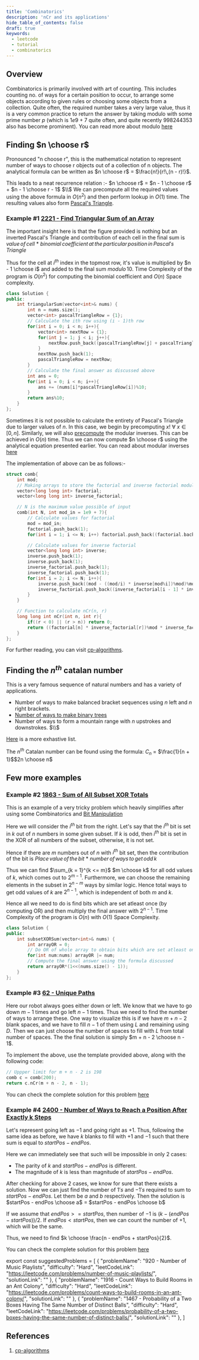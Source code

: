 ```yaml
---
title: 'Combinatorics'
description: 'nCr and its applications'
hide_table_of_contents: false
draft: true
keywords:
  - leetcode
  - tutorial
  - combinatorics
---
```


<TutorialAuthors names="@BlackPanther112358"/>

## Overview

Combinatorics is primarily involved with art of counting. This includes counting no. of ways for a certain position to occur, to arrange some objects according to given rules or choosing some objects from a collection. Quite often, the required number takes a very large value, thus it is a very common practice to return the answer by taking modulo with some prime number $p$ (which is $1e9 + 7$ quite often, and quite recently $998244353$ also has become prominent). You can read more about modulo [here](../../tutorials/basic-topics/mod.md)

## Finding $n \choose r$

Pronounced "n choose r", this is the mathematical notation to represent number of ways to choose r objects out of a collection of n objects. The analytical formula can be written as $n \choose r$ $=$ $\frac{n!}{r!\,(n - r)!}$.

This leads to a neat recurrence relation :-  $n \choose r$ $=$ $n - 1 \choose r$ + $n - 1 \choose r - 1$ $\\$
We can precompute all the required values using the above formula in $O(n^2)$ and then perform lookup in $O(1)$ time. The resulting values also form [Pascal's Triangle](https://en.wikipedia.org/wiki/Pascal%27s_triangle).

### Example #1 [2221 - Find Triangular Sum of an Array](https://leetcode.com/problems/find-triangular-sum-of-an-array/)

The important insight here is that the figure provided is nothing but an inverted Pascal's Triangle and contribution of each cell in the final sum is $value\,of\,cell$ $*$ $binomial\,coefficient\,at\,the\,particular\,position\,in\,Pascal's\,Triangle$

Thus for the cell at $i^{th}$ index in the topmost row, it's value is multiplied by $n - 1 \choose i$ and added to the final sum $modulo\,10$.
Time Complexity of the program is $O(n^2)$ for computing the binomial coefficient and $O(n)$ Space complexity.

<Tabs>
<TabItem value="cpp" label="C++">

```cpp
class Solution {
public:
    int triangularSum(vector<int>& nums) {
        int n = nums.size();
        vector<int> pascalTriangleRow = {1};
        // Calculate the ith row using (i - 1)th row
        for(int i = 0; i < n; i++){
            vector<int> nextRow = {1};
            for(int j = 1; j < i; j++){
                nextRow.push_back((pascalTriangleRow[j] + pascalTriangleRow[j - 1])%10);
            }
            nextRow.push_back(1);
            pascalTriangleRow = nextRow;
        }
        // Calculate the final answer as discussed above
        int ans = 0;
        for(int i = 0; i < n; i++){
            ans += (nums[i]*pascalTriangleRow[i])%10;
        }
        return ans%10;
    }
};
```

</TabItem>
</Tabs>

Sometimes it is not possible to calculate the entirety of Pascal's Triangle due to larger values of $n$. In this case, we begin by precomputing $x!$   $\forall$ $x \in [{0, n}]$. Similarly, we will also [precompute](https://cp-algorithms.com/algebra/module-inverse.html#mod-inv-all-num) the modular inverses. This can be achieved in $O(n)$ time. Thus we can now compute $n \choose r$ using the analytical equation presented earlier. You can read about modular inverses [here](../../tutorials/basic-topics/mod.md)

The implementation of above can be as follows:-

<Tabs>
<TabItem value="cpp" label="C++">

```cpp
struct comb{
    int mod;
    // Making arrays to store the factorial and inverse factorial modulo m
    vector<long long int> factorial;
    vector<long long int> inverse_factorial;

    // N is the maximum value possible of input
    comb(int N, int mod_in = 1e9 + 7){
        // Calculate values for factorial
        mod = mod_in;
        factorial.push_back(1);
        for(int i = 1; i <= N; i++) factorial.push_back((factorial.back()*i)%mod);

        // Calculate values for inverse factorial
        vector<long long int> inverse;
        inverse.push_back(1);
        inverse.push_back(1);
        inverse_factorial.push_back(1);
        inverse_factorial.push_back(1);
        for(int i = 2; i <= N; i++){
            inverse.push_back((mod - ((mod/i) * inverse[mod%i])%mod)%mod);
            inverse_factorial.push_back((inverse_factorial[i - 1] * inverse[i])%mod);
        }
    }

    // Function to calculate nCr(n, r)
    long long int nCr(int n, int r){
        if((r < 0) || (r > n)) return 0;
        return ((factorial[n] * inverse_factorial[r])%mod * inverse_factorial[n - r])%mod;
    }
};
```

</TabItem>
</Tabs>

For further reading, you can visit [cp-algorithms](https://cp-algorithms.com/combinatorics/binomial-coefficients.html).

## Finding the $n^{th}$ catalan number

This is a very famous sequence of natural numbers and has a variety of applications.
- Number of ways to make balanced bracket sequences using $n$ left and $n$ right brackets.
- [Number of ways to make binary trees](https://leetcode.com/problems/unique-binary-search-trees/description/)
- Number of ways to form a mountain range with $n$ upstrokes and downstrokes. $\\$

[Here](https://en.wikipedia.org/wiki/Catalan_number#Applications_in_combinatorics) is a more exhastive list.

The $n^{th}$ Catalan number can be found using the formula:
$C_n$ $=$ $\frac{1}{n + 1}$$2n \choose n$

## Few more examples

### Example #2 [1863 - Sum of All Subset XOR Totals](https://leetcode.com/problems/sum-of-all-subset-xor-totals/description/)

This is an example of a very tricky problem which heavily simplifies after using some Combinatorics and [Bit Manipulation](../../tutorials/math/bit-manipulation.md)

Here we will consider the $i^{th}$ bit from the right. Let's say that the $i^{th}$ bit is set in $k$ out of $n$ numbers in some given subset. If $k$ is odd, then $i^{th}$ bit is set in the XOR of all numbers of the subset, otherwise, it is not set.

Hence if there are $m$ numbers out of $n$ with $i^{th}$ bit set, then the contribution of the bit is $Place\,value\,of\,the\,bit$ $*$ $number\,of\,ways\,to\,get\,odd\,k$ 

Thus we can find $\sum_{k = 1}^{k <= m}$ $m \choose k$ for all odd values of $k$, which comes out to $2^{m - 1}$. Furthermore, we can choose the remaining elements in the subset in $2^{n - m}$ ways by similar logic. Hence total ways to get odd values of $k$ are $2^{n - 1}$, which is independent of both $m$ and $k$.

Hence all we need to do is find bits which are set atleast once (by computing OR) and then multiply the final answer with $2^{n - 1}$.
Time Complexity of the program is $O(n)$ with $O(1)$ Space Complexity.

<Tabs>
<TabItem value="cpp" label="C++">

```cpp
class Solution {
public:
    int subsetXORSum(vector<int>& nums) {
        int arrayOR = 0;
        // Do OR of whole array to obtain bits which are set atleast once
        for(int num:nums) arrayOR |= num;
        // Compute the final answer using the formula discussed
        return arrayOR*(1<<(nums.size() - 1));
    }
};
```

</TabItem>
</Tabs>

### Example #3 [62 - Unique Paths](https://leetcode.com/problems/unique-paths/)

Here our robot always goes either down or left. We know that we have to go down $m - 1$ times and go left $n - 1$ times. Thus we need to find the number of ways to arrange these. One way to visualize this is if we have $m + n - 2$ blank spaces, and we have to fill $n - 1$ of them using $L$ and remaining using $D$. Then we can just choose the number of spaces to fill with $L$ from total number of spaces. The the final solution is simply $m + n - 2 \choose n - 1$.

To implement the above, use the template provided above, along with the following code:

<Tabs>
<TabItem value="cpp" label="C++">

```cpp
// Uppper limit for m + n - 2 is 198
comb c = comb(200);
return c.nCr(m + n - 2, n - 1);
```

</TabItem>
</Tabs>

You can check the complete solution for this problem [here](../../solutions/0000-0099/unique-paths-medium)

### Example #4 [2400 - Number of Ways to Reach a Position After Exactly k Steps](https://leetcode.com/problems/number-of-ways-to-reach-a-position-after-exactly-k-steps/)

Let's represent going left as $-1$ and going right as $+1$. Thus, following the same idea as before, we have $k$ blanks to fill with $+1$ and $-1$ such that there sum is equal to $startPos - endPos$.

Here we can immediately see that such will be impossible in only 2 cases:
- The parity of $k$ and $startPos - endPos$ is different.
- The magnitude of $k$ is less than magnitude of $startPos - endPos$.

After checking for above 2 cases, we know for sure that there exists a solution. Now we can just find the number of $1's$ and $-1's$ required to sum to $startPos - endPos$. Let them be $a$ and $b$ respectively. Then the solution is $startPos - endPos \choose a$ $=$ $startPos - endPos \choose b$

If we assume that $endPos >= startPos$, then number of $-1$ is $(k - (endPos - startPos))/2$. If $endPos < startPos$, then we can count the number of $+1$, which will be the same. 

Thus, we need to find $k \choose \frac{n - endPos + startPos}{2}$.

You can check the complete solution for this problem [here](../../solutions/2400-2499/number-of-ways-to-reach-a-position-after-exactly-k-steps-medium)

export const suggestedProblems = [
  {
    "problemName": "920 - Number of Music Playlists",
    "difficulty": "Hard",
    "leetCodeLink": "https://leetcode.com/problems/number-of-music-playlists/",
    "solutionLink": ""
  },
  {
    "problemName": "1916 - Count Ways to Build Rooms in an Ant Colony",
    "difficulty": "Hard",
    "leetCodeLink": "https://leetcode.com/problems/count-ways-to-build-rooms-in-an-ant-colony/",
    "solutionLink": ""
  },
  {
    "problemName": "1467 - Probability of a Two Boxes Having The Same Number of Distinct Balls",
    "difficulty": "Hard",
    "leetCodeLink": "https://leetcode.com/problems/probability-of-a-two-boxes-having-the-same-number-of-distinct-balls/",
    "solutionLink": ""
  },
]

<Table title="Suggested Problems" data={suggestedProblems} />

## References
1. [cp-algorithms](https://cp-algorithms.com/) 